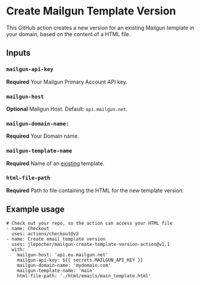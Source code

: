 # Create Mailgun Template Version

This GitHub action creates a new version for an existing Mailgun template in your domain, based on the content of a HTML file.
## Inputs

### `mailgun-api-key`

**Required** Your Mailgun Primary Account API key.

### `mailgun-host`

**Optional** Mailgun Host. Default: `api.mailgun.net`.

### `mailgun-domain-name:`

**Required** Your Domain name.

### `mailgun-template-name`

**Required** Name of an <ins>existing</ins> template.

### `html-file-path`

**Required** Path to file containing the HTML for the new template version.

## Example usage
```
# Check out your repo, so the action can access your HTML file
- name: Checkout
  uses: actions/checkout@v2
- name: Create email template version
  uses: jlepocher/mailgun-create-template-version-action@v1.1
  with:
    mailgun-host: 'api.eu.mailgun.net'
    mailgun-api-key: ${{ secrets.MAILGUN_API_KEY }}
    mailgun-domain-name: 'mydomain.com'
    mailgun-template-name: 'main'
    html-file-path: './html/emails/main_template.html'
```